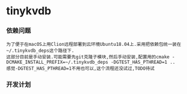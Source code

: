 tinykvdb
==========================

### 依赖问题
    为了便于在macOS上用Clion远程部署到云环境Ubuntu18.04上.采用把依赖包统一装在~/.tinykvdb_deps这个路径下.
    这部分目前是手动安装.可能需要先git克隆子模块,然后手动安装,配置用的cmake -DCMAKE_INSTALL_PREFIX=~/.tinykvdb_deps -DGTEST_HAS_PTHREAD=1 ..
    感觉-DGTEST_HAS_PTHREAD=1不用也可以,这个流程还没试过,TODO待试
    
### 开发计划    
